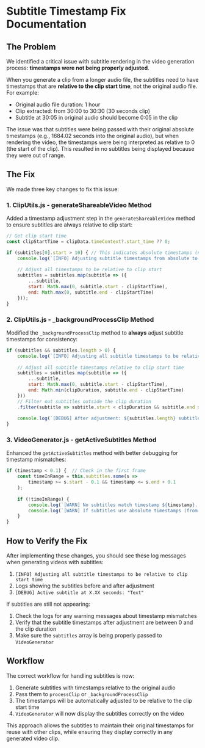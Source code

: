 # Subtitle Timestamp Fix Documentation

## The Problem

We identified a critical issue with subtitle rendering in the video generation process: **timestamps were not being properly adjusted**.

When you generate a clip from a longer audio file, the subtitles need to have timestamps that are **relative to the clip start time**, not the original audio file. For example:

- Original audio file duration: 1 hour
- Clip extracted: from 30:00 to 30:30 (30 seconds clip)
- Subtitle at 30:05 in original audio should become 0:05 in the clip

The issue was that subtitles were being passed with their original absolute timestamps (e.g., 1684.02 seconds into the original audio), but when rendering the video, the timestamps were being interpreted as relative to 0 (the start of the clip). This resulted in no subtitles being displayed because they were out of range.

## The Fix

We made three key changes to fix this issue:

### 1. ClipUtils.js - generateShareableVideo Method

Added a timestamp adjustment step in the `generateShareableVideo` method to ensure subtitles are always relative to clip start:

```javascript
// Get clip start time
const clipStartTime = clipData.timeContext?.start_time ?? 0;

if (subtitles[0].start > 10) { // This indicates absolute timestamps (not 0-based)
    console.log(`[INFO] Adjusting subtitle timestamps from absolute to relative`);
    
    // Adjust all timestamps to be relative to clip start
    subtitles = subtitles.map(subtitle => ({
        ...subtitle,
        start: Math.max(0, subtitle.start - clipStartTime),
        end: Math.max(0, subtitle.end - clipStartTime)
    }));
}
```

### 2. ClipUtils.js - _backgroundProcessClip Method

Modified the `_backgroundProcessClip` method to **always** adjust subtitle timestamps for consistency:

```javascript
if (subtitles && subtitles.length > 0) {
    console.log(`[INFO] Adjusting all subtitle timestamps to be relative to clip start time`);
    
    // Adjust all subtitle timestamps relative to clip start time
    subtitles = subtitles.map(subtitle => ({
        ...subtitle,
        start: Math.max(0, subtitle.start - clipStartTime),
        end: Math.min(clipDuration, subtitle.end - clipStartTime)
    }))
    // Filter out subtitles outside the clip duration
    .filter(subtitle => subtitle.start < clipDuration && subtitle.end > 0);
    
    console.log(`[DEBUG] After adjustment: ${subtitles.length} subtitles remain in clip timeframe`);
}
```

### 3. VideoGenerator.js - getActiveSubtitles Method

Enhanced the `getActiveSubtitles` method with better debugging for timestamp mismatches:

```javascript
if (timestamp < 0.1) {  // Check in the first frame
    const timeInRange = this.subtitles.some(s => 
        timestamp >= s.start - 0.1 && timestamp <= s.end + 0.1
    );
    
    if (!timeInRange) {
        console.log(`[WARN] No subtitles match timestamp ${timestamp}. This likely means there's a timestamp mismatch.`);
        console.log(`[WARN] If subtitles use absolute timestamps (from original audio), they need to be adjusted to be relative to the clip.`);
    }
}
```

## How to Verify the Fix

After implementing these changes, you should see these log messages when generating videos with subtitles:

1. `[INFO] Adjusting all subtitle timestamps to be relative to clip start time`
2. Logs showing the subtitles before and after adjustment
3. `[DEBUG] Active subtitle at X.XX seconds: "Text"`

If subtitles are still not appearing:

1. Check the logs for any warning messages about timestamp mismatches
2. Verify that the subtitle timestamps after adjustment are between 0 and the clip duration
3. Make sure the `subtitles` array is being properly passed to `VideoGenerator`

## Workflow

The correct workflow for handling subtitles is now:

1. Generate subtitles with timestamps relative to the original audio
2. Pass them to `processClip` or `_backgroundProcessClip`
3. The timestamps will be automatically adjusted to be relative to the clip start time
4. `VideoGenerator` will now display the subtitles correctly on the video

This approach allows the subtitles to maintain their original timestamps for reuse with other clips, while ensuring they display correctly in any generated video clip. 